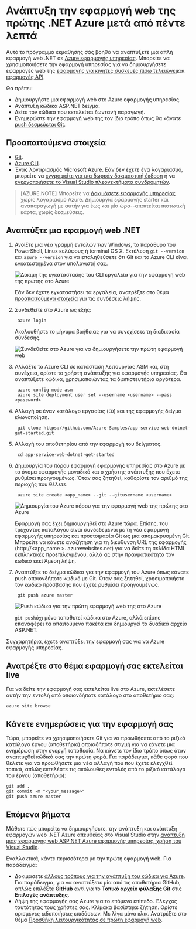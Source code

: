 <properties 
    pageTitle="Ανάπτυξη την εφαρμογή web της πρώτης .NET Azure μετά από πέντε λεπτά | Microsoft Azure" 
    description="Μάθετε πόσο εύκολο είναι να εκτελείται εφαρμογών web στο εφαρμογής υπηρεσίας για την ανάπτυξη μιας εφαρμογής του δείγματος. Ξεκινήστε κάνοντας πραγματικό ανάπτυξης γρήγορα και να δείτε αμέσως αποτελέσματα." 
    services="app-service\web"
    documentationCenter=""
    authors="cephalin"
    manager="wpickett"
    editor=""
/>

<tags
    ms.service="app-service-web"
    ms.workload="web"
    ms.tgt_pltfrm="na"
    ms.devlang="na"
    ms.topic="hero-article"
    ms.date="10/13/2016" 
    ms.author="cephalin"
/>
    
# <a name="deploy-your-first-net-web-app-to-azure-in-five-minutes"></a>Ανάπτυξη την εφαρμογή web της πρώτης .NET Azure μετά από πέντε λεπτά

Αυτό το πρόγραμμα εκμάθησης σάς βοηθά να αναπτύξετε μια απλή εφαρμογή web .NET σε [Azure εφαρμογής υπηρεσίας](../app-service/app-service-value-prop-what-is.md).
Μπορείτε να χρησιμοποιήσετε την εφαρμογή υπηρεσίας για να δημιουργήσετε εφαρμογές web της [εφαρμογής για κινητές συσκευές πίσω τελειώνει](/documentation/learning-paths/appservice-mobileapps/)και [εφαρμογές API](../app-service-api/app-service-api-apps-why-best-platform.md).

Θα πρέπει: 

- Δημιουργήστε μια εφαρμογή web στο Azure εφαρμογής υπηρεσίας.
- Ανάπτυξη κώδικα ASP.NET δείγμα.
- Δείτε τον κώδικα που εκτελείται ζωντανή παραγωγή.
- Ενημερώστε την εφαρμογή web της τον ίδιο τρόπο όπως θα κάνατε [push δεσμεύεται Git](https://git-scm.com/docs/git-push).

## <a name="prerequisites"></a>Προαπαιτούμενα στοιχεία

- [Git](http://www.git-scm.com/downloads).
- [Azure CLI](../xplat-cli-install.md).
- Ένας λογαριασμός Microsoft Azure. Εάν δεν έχετε ένα λογαριασμό, μπορείτε να [εγγραφείτε για μια δωρεάν δοκιμαστική έκδοση](/pricing/free-trial/?WT.mc_id=A261C142F) ή να [ενεργοποιήσετε το Visual Studio πλεονεκτήματα συνδρομητών](/pricing/member-offers/msdn-benefits-details/?WT.mc_id=A261C142F).

>[AZURE.NOTE] Μπορείτε να [Δοκιμάσετε εφαρμογής υπηρεσίας](http://go.microsoft.com/fwlink/?LinkId=523751) χωρίς λογαριασμό Azure. Δημιουργία εφαρμογής starter και αναπαραγωγή με αυτήν για έως και μία ώρα--απαιτείται πιστωτική κάρτα, χωρίς δεσμεύσεις.

## <a name="deploy-an-net-web-app"></a>Αναπτύξτε μια εφαρμογή web .NET

1. Ανοίξτε μια νέα γραμμή εντολών των Windows, το παράθυρο του PowerShell, Linux κελύφους ή terminal OS X. Εκτέλεση `git --version` και `azure --version` για να επαληθεύσετε ότι Git και το Azure CLI είναι εγκατεστημένα στον υπολογιστή σας.

    ![Δοκιμή της εγκατάστασης του CLI εργαλεία για την εφαρμογή web της πρώτης στο Azure](./media/app-service-web-get-started/1-test-tools.png)

    Εάν δεν έχετε εγκαταστήσει τα εργαλεία, ανατρέξτε στο θέμα [προαπαιτούμενα στοιχεία](#Prerequisites) για τις συνδέσεις λήψης.

3. Συνδεθείτε στο Azure ως εξής:

        azure login

    Ακολουθήστε το μήνυμα βοήθειας για να συνεχίσετε τη διαδικασία σύνδεσης.

    ![Συνδεθείτε στο Azure για να δημιουργήσετε την πρώτη εφαρμογή web](./media/app-service-web-get-started/3-azure-login.png)

4. Αλλάξτε το Azure CLI σε κατάσταση λειτουργίας ASM και, στη συνέχεια, ορίστε το χρήστη ανάπτυξης για εφαρμογής υπηρεσίας. Θα αναπτύξετε κώδικα, χρησιμοποιώντας τα διαπιστευτήρια αργότερα.

        azure config mode asm
        azure site deployment user set --username <username> --pass <password>

1. Αλλαγή σε έναν κατάλογο εργασίας (`CD`) και της εφαρμογής δείγμα κλωνοποίηση.

        git clone https://github.com/Azure-Samples/app-service-web-dotnet-get-started.git

2. Αλλαγή του αποθετηρίου από την εφαρμογή του δείγματος. 

        cd app-service-web-dotnet-get-started

4. Δημιουργία του πόρου εφαρμογή εφαρμογής υπηρεσίας στο Azure με το όνομα εφαρμογής μοναδικό και ο χρήστης ανάπτυξης που έχετε ρυθμίσει προηγουμένως. Όταν σας ζητηθεί, καθορίστε τον αριθμό της περιοχής που θέλετε.

        azure site create <app_name> --git --gitusername <username>

    ![Δημιουργία του Azure πόρου για την εφαρμογή web της πρώτης στο Azure](./media/app-service-web-get-started-languages/dotnet-site-create.png)

    Εφαρμογή σας έχει δημιουργηθεί στο Azure τώρα. Επίσης, του τρέχοντος καταλόγου είναι συνδεδεμένοι με τη νέα εφαρμογή εφαρμογής υπηρεσίας και προετοιμασία Git ως μια απομακρυσμένη Git.
    Μπορείτε να κάνετε αναζήτηση για τη διεύθυνση URL της εφαρμογής (http://&lt;app_name >. azurewebsites.net) για να δείτε τη σελίδα HTML εκπληκτικές προεπιλεγμένου, αλλά ας στην πραγματικότητα τον κωδικό εκεί Άμεση λήψη.

4. Αναπτύξτε το δείγμα κώδικα για την εφαρμογή του Azure όπως κάνατε push οποιονδήποτε κωδικό με Git. Όταν σας ζητηθεί, χρησιμοποιήστε τον κωδικό πρόσβασης που έχετε ρυθμίσει προηγουμένως.

        git push azure master

    ![Push κώδικα για την πρώτη εφαρμογή web της στο Azure](./media/app-service-web-get-started-languages/dotnet-git-push.png)

    `git push`όχι μόνο τοποθετεί κώδικα στο Azure, αλλά επίσης επαναφέρει τα απαιτούμενα πακέτα και δημιουργεί τα δυαδικά αρχεία ASP.NET. 

Συγχαρητήρια, έχετε αναπτύξει την εφαρμογή σας για να Azure εφαρμογής υπηρεσίας.

## <a name="see-your-app-running-live"></a>Ανατρέξτε στο θέμα εφαρμογή σας εκτελείται live

Για να δείτε την εφαρμογή σας εκτελείται live στο Azure, εκτελέσετε αυτήν την εντολή από οποιονδήποτε κατάλογο στο αποθετήριο σας:

    azure site browse

## <a name="make-updates-to-your-app"></a>Κάνετε ενημερώσεις για την εφαρμογή σας

Τώρα, μπορείτε να χρησιμοποιήσετε Git για να προωθήσετε από το ριζικό κατάλογο έργου (αποθετήριο) οποιαδήποτε στιγμή για να κάνετε μια ενημέρωση στην ενεργή τοποθεσία. Να κάνετε τον ίδιο τρόπο όπως όταν αναπτυχθεί κώδικά σας την πρώτη φορά. Για παράδειγμα, κάθε φορά που θέλετε για να προωθήσετε μια νέα αλλαγή που που έχετε ελεγχθεί τοπικά, απλώς εκτελέστε τις ακόλουθες εντολές από το ριζικό κατάλογο του έργου (αποθετήριο):

    git add .
    git commit -m "<your_message>"
    git push azure master


## <a name="next-steps"></a>Επόμενα βήματα

Μάθετε πώς μπορείτε να δημιουργήσετε, την ανάπτυξη και ανάπτυξη εφαρμογών web .NET Azure απευθείας στο Visual Studio στην [ανάπτυξη μιας εφαρμογής web ASP.NET Azure εφαρμογής υπηρεσίας, χρήση του Visual Studio](web-sites-dotnet-get-started.md).

Εναλλακτικά, κάντε περισσότερα με την πρώτη εφαρμογή web. Για παράδειγμα:

- Δοκιμάσετε [άλλους τρόπους για την ανάπτυξη του κώδικα για Azure](../app-service-web/web-sites-deploy.md). Για παράδειγμα, για να αναπτύξετε μία από τις αποθετήρια GitHub, απλώς επιλέξτε **GitHub** αντί για το **Τοπικό αρχείο φύλαξης Git** στις **Επιλογές ανάπτυξης**.
- Λήψη της εφαρμογής σας Azure για το επόμενο επίπεδο. Έλεγχος ταυτότητας τους χρήστες σας. Κλίμακα βασίστηκε ζήτηση. Ορίστε ορισμένες ειδοποιήσεις επιδόσεων. Με λίγα μόνο κλικ. Ανατρέξτε στο θέμα [Προσθήκη λειτουργικότητας σε πρώτη εφαρμογή web](app-service-web-get-started-2.md).

